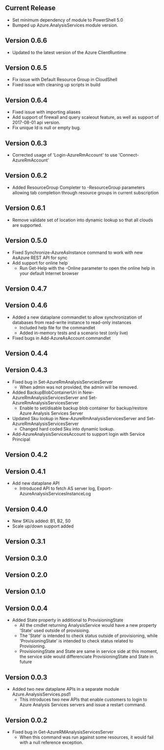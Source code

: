 <!--
    Please leave this section at the top of the change log.

    Changes for the current release should go under the section titled "Current Release", and should adhere to the following format:

    ## Current Release
    * Overview of change #1
        - Additional information about change #1
    * Overview of change #2
        - Additional information about change #2
        - Additional information about change #2
    * Overview of change #3
    * Overview of change #4
        - Additional information about change #4

    ## YYYY.MM.DD - Version X.Y.Z (Previous Release)
    * Overview of change #1
        - Additional information about change #1
-->
## Current Release
* Set minimum dependency of module to PowerShell 5.0
* Bumped up Azure.AnalysisServices module version.

## Version 0.6.6
* Updated to the latest version of the Azure ClientRuntime

## Version 0.6.5
* Fix issue with Default Resource Group in CloudShell
* Fixed issue with cleaning up scripts in build

## Version 0.6.4
* Fixed issue with importing aliases
* Add support of firewall and query scaleout feature, as well as support of 2017-08-01 api version.
* Fix unique Id is null or empty bug.

## Version 0.6.3
* Corrected usage of 'Login-AzureRmAccount' to use 'Connect-AzureRmAccount'

## Version 0.6.2
* Added ResourceGroup Completer to -ResourceGroup parameters allowing tab completion through resource groups in current subscription

## Version 0.6.1
* Remove validate set of location into dynamic lookup so that all clouds are supported.

## Version 0.5.0
* Fixed Synchronize-AzureAsInstance command to work with new AsAzure REST API for sync
* Add support for online help
    - Run Get-Help with the -Online parameter to open the online help in your default Internet browser
    
## Version 0.4.7

## Version 0.4.6
* Added a new dataplane commandlet to allow synchronization of databases from read-write instance to read-only instances 
    - Included help file for the commandlet
    - Added in-memory tests and a scenario test (only live)
* Fixed bugs in Add-AzureAsAccount commandlet 

## Version 0.4.4

## Version 0.4.3
* Fixed bug in Set-AzureRmAnalysisServciesServer
    - When admin was not provided, the admin will be removed.
* Added BackupBlobContainerUri in New-AzureRmAnalysisServicesServer and Set-AzureRmAnalysisServicesServer
    - Enable to set/disable backup blob container for backup/restore Azure Analysis Services Server
* Updated Sku lookup in New-AzureRmAnalysisServicesServer and Set-AzureRmAnalysisServicesServer
    - Changed hard coded Sku into dynamic lookup.
* Add-AzureAnalysisServicesAccount to support login with Service Principal

## Version 0.4.2

## Version 0.4.1
* Add new dataplane API
    - Introduced API to fetch AS server log, Export-AzureAnalysisServicesInstanceLog

## Version 0.4.0
* New SKUs added: B1, B2, S0
* Scale up/down support added

## Version 0.3.1

## Version 0.3.0

## Version 0.2.0

## Version 0.1.0

## Version 0.0.4
* Added State property in additional to ProvisioningState
    - All the cmdlet returning AnalysisService would have a new property 'State' used outside of provisioing.
    - The 'State' is intended to check status outside of provisioning, while 'ProvisioningState' is intended to check status related to Provisioning.
    - ProvisioningState and State are same in service side at this moment, the service side would differenciate ProvisioningState and State in future

## Version 0.0.3
* Added two new dataplane APIs in a separate module Azure.AnalysisServices.psd1
    - This introduces two new APIs that enable customers to login to Azure Analysis Services servers and issue a restart command.

## Version 0.0.2
* Fixed bug in Get-AzureRMAnalysisServicesServer
    - When this command was run against some resources, it would fail with a null reference exception.
